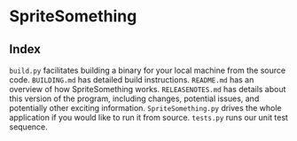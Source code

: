 # SpriteSomething

## Index

`build.py` facilitates building a binary for your local machine from the source code.
`BUILDING.md` has detailed build instructions.
`README.md` has an overview of how SpriteSomething works.
`RELEASENOTES.md` has details about this version of the program, including changes, potential issues, and potentially other exciting information.
`SpriteSomething.py` drives the whole application if you would like to run it from source.
`tests.py` runs our unit test sequence.
